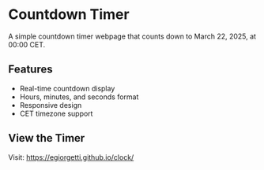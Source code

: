 # Countdown Timer

A simple countdown timer webpage that counts down to March 22, 2025, at 00:00 CET.

## Features
- Real-time countdown display
- Hours, minutes, and seconds format
- Responsive design
- CET timezone support

## View the Timer
Visit: https://egiorgetti.github.io/clock/ 